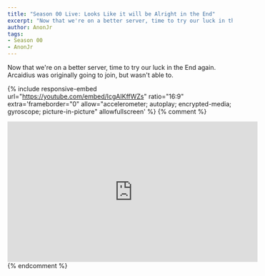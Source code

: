 ```yaml
---
title: "Season 00 Live: Looks Like it will be Alright in the End"
excerpt: "Now that we're on a better server, time to try our luck in the End again. Arcaidius was originally going to join, but wasn't able to."
author: AnonJr
tags:
- Season 00
- AnonJr
---
```


Now that we're on a better server, time to try our luck in the End again. Arcaidius was originally going to join, but wasn't able to.

{% include responsive-embed url="https://youtube.com/embed/lcgAIKffWZs" ratio="16:9" extra='frameborder="0" allow="accelerometer; autoplay; encrypted-media; gyroscope; picture-in-picture" allowfullscreen' %}
{% comment %}
<iframe width="560" height="315" src="https://youtube.com/embed/lcgAIKffWZs" frameborder="0" allow="accelerometer; autoplay; encrypted-media; gyroscope; picture-in-picture" allowfullscreen></iframe>
{% endcomment %}